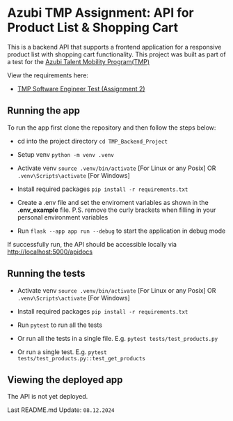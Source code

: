 # Azubi TMP Assignment: API for Product List & Shopping Cart 

This is a backend API that supports a frontend application for a responsive product list with shopping cart functionality.
This project was built as part of a test for the [Azubi Talent Mobility Program(TMP)](https://www.azubiafrica.org/talent-program)

View the requirements here:

- [TMP Software Engineer Test (Assignment 2)](https://www.azubiafrica.org/software-assessment)

## Running the app

To run the app first clone the repository and then follow the steps below:
- cd into the project directory `cd TMP_Backend_Project`

- Setup venv `python -m venv .venv`

- Activate venv `source .venv/bin/activate` [For Linux or any Posix] OR `.venv\Scripts\activate` [For Windows]

- Install required packages `pip install -r requirements.txt`

- Create a .env file and set the enviroment variables as shown in the **.env_example** file. P.S. remove the curly brackets when filling in your personal environment variables

- Run `flask --app app run --debug` to start the application in debug mode


If successfully run, the API should be accessible locally via [http://localhost:5000/apidocs](http://localhost:5000/apidocs)


## Running the tests
- Activate venv `source .venv/bin/activate` [For Linux or any Posix] OR `.venv\Scripts\activate` [For Windows]

- Install required packages `pip install -r requirements.txt`

- Run `pytest` to run all the tests

- Or run all the tests in a single file. E.g. `pytest tests/test_products.py`

- Or run a single test. E.g. `pytest tests/test_products.py::test_get_products`

## Viewing the deployed app

The API is not yet deployed.


Last README.md Update: `08.12.2024`